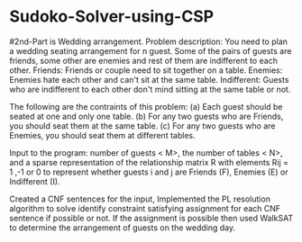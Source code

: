# Sudoko-Solver-using-CSP

#2nd-Part is Wedding arrangement.
Problem description: You need to plan a wedding seating arrangement for n guest. Some of the pairs of guests are friends, some other are enemies and rest of them are indifferent to each other. Friends: Friends or couple need to sit together on a table. Enemies: Enemies hate each other and can't sit at the same table. Indifferent: Guests who are indifferent to each other don't mind sitting at the same table or not.

The following are the contraints of this problem: (a) Each guest should be seated at one and only one table. (b) For any two guests who are Friends, you should seat them at the same table. (c) For any two guests who are Enemies, you should seat them at different tables.

Input to the program: number of guests < M>, the number of tables < N>, and a sparse representation of the relationship matrix R with elements Rij = 1 ,-1 or 0 to represent whether guests i and j are Friends (F), Enemies (E) or Indifferent (I).

Created a CNF sentences for the input, Implemented the PL resolution algorithm to solve identify constraint satisfying assignment for each CNF sentence if possible or not. If the assignment is possible then used WalkSAT to determine the arrangement of guests on the wedding day.

